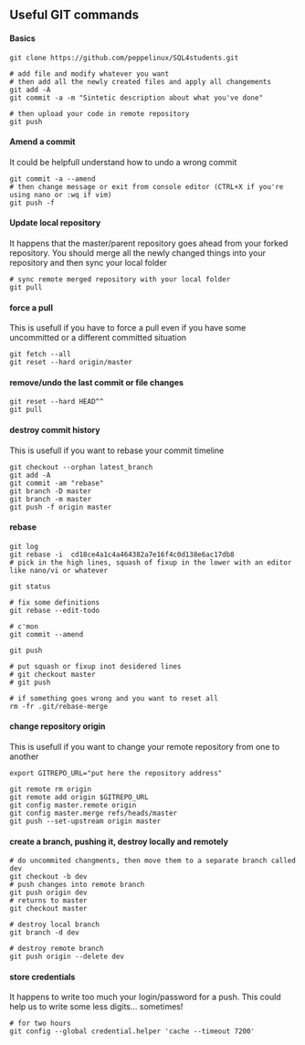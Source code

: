 ## Useful GIT commands


#### Basics
````
git clone https://github.com/peppelinux/SQL4students.git

# add file and modify whatever you want
# then add all the newly created files and apply all changements
git add -A
git commit -a -m "Sintetic description about what you've done"

# then upload your code in remote repository
git push 
````

#### Amend a commit
It could be helpfull understand how to undo a wrong commit

````
git commit -a --amend
# then change message or exit from console editor (CTRL+X if you're using nano or :wq if vim)
git push -f
````

#### Update local repository
It happens that the master/parent repository goes ahead from your forked repository.
You should merge all the newly changed things into your repository and then sync your local folder

````
# sync remote merged repository with your local folder
git pull
````

#### force a pull
This is usefull if you have to force a pull even if you have some uncommitted or a different committed situation
````
git fetch --all
git reset --hard origin/master
````
#### remove/undo the last commit or file changes
````
git reset --hard HEAD^^
git pull
````

#### destroy commit history
This is usefull if you want to rebase your commit timeline
````
git checkout --orphan latest_branch
git add -A
git commit -am "rebase"
git branch -D master
git branch -m master
git push -f origin master
````

#### rebase
````
git log
git rebase -i  cd18ce4a1c4a464382a7e16f4c0d138e6ac17db8
# pick in the high lines, squash of fixup in the lower with an editor like nano/vi or whatever

git status

# fix some definitions
git rebase --edit-todo

# c'mon
git commit --amend

git push

# put squash or fixup inot desidered lines
# git checkout master
# git push

# if something goes wrong and you want to reset all
rm -fr .git/rebase-merge
````

#### change repository origin
This is usefull if you want to change your remote repository from one to another
````
export GITREPO_URL="put here the repository address"

git remote rm origin
git remote add origin $GITREPO_URL
git config master.remote origin
git config master.merge refs/heads/master
git push --set-upstream origin master
````

#### create a branch, pushing it, destroy locally and remotely
````
# do uncommited changments, then move them to a separate branch called dev
git checkout -b dev
# push changes into remote branch
git push origin dev
# returns to master
git checkout master

# destroy local branch
git branch -d dev

# destroy remote branch
git push origin --delete dev
````

#### store credentials
It happens to write too much your login/password for a push.
This could help us to write some less digits... sometimes!
````
# for two hours
git config --global credential.helper 'cache --timeout 7200'
````
